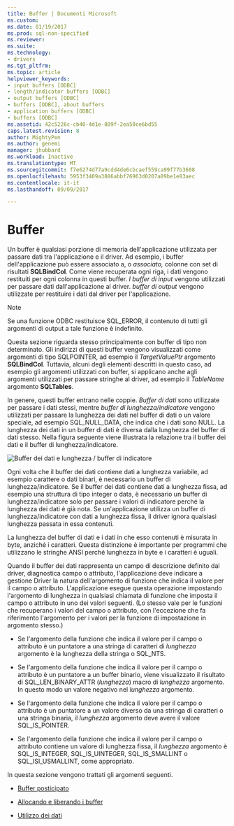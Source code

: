 ```yaml
---
title: Buffer | Documenti Microsoft
ms.custom: 
ms.date: 01/19/2017
ms.prod: sql-non-specified
ms.reviewer: 
ms.suite: 
ms.technology:
- drivers
ms.tgt_pltfrm: 
ms.topic: article
helpviewer_keywords:
- input buffers [ODBC]
- length/indicator buffers [ODBC]
- output buffers [ODBC]
- buffers [ODBC], about buffers
- application buffers [ODBC]
- buffers [ODBC]
ms.assetid: 42c5226c-cb40-4d1e-809f-2ea50ce6bd55
caps.latest.revision: 8
author: MightyPen
ms.author: genemi
manager: jhubbard
ms.workload: Inactive
ms.translationtype: MT
ms.sourcegitcommit: f7e6274d77a9cdd4de6cbcaef559ca99f77b3608
ms.openlocfilehash: 5953f3409a3886abbf76963d0207a89be1e83aec
ms.contentlocale: it-it
ms.lasthandoff: 09/09/2017

---
```

# <a name="buffers"></a>Buffer
Un buffer è qualsiasi porzione di memoria dell'applicazione utilizzata per passare dati tra l'applicazione e il driver. Ad esempio, i buffer dell'applicazione può essere associato a, o *associato,* colonne con set di risultati **SQLBindCol**. Come viene recuperata ogni riga, i dati vengono restituiti per ogni colonna in questi buffer. *I buffer di input* vengono utilizzati per passare dati dall'applicazione al driver. *buffer di output* vengono utilizzate per restituire i dati dal driver per l'applicazione.  
  
> [!NOTE]  
>  Se una funzione ODBC restituisce SQL_ERROR, il contenuto di tutti gli argomenti di output a tale funzione è indefinito.  
  
 Questa sezione riguarda stesso principalmente con buffer di tipo non determinato. Gli indirizzi di questi buffer vengono visualizzati come argomenti di tipo SQLPOINTER, ad esempio il *TargetValuePtr* argomento **SQLBindCol**. Tuttavia, alcuni degli elementi descritti in questo caso, ad esempio gli argomenti utilizzati con buffer, si applicano anche agli argomenti utilizzati per passare stringhe al driver, ad esempio il *TableName* argomento **SQLTables**.  
  
 In genere, questi buffer entrano nelle coppie. *Buffer di dati* sono utilizzate per passare i dati stessi, mentre *buffer di lunghezza/indicatore* vengono utilizzati per passare la lunghezza dei dati nel buffer di dati o un valore speciale, ad esempio SQL_NULL_DATA, che indica che i dati sono NULL. La lunghezza dei dati in un buffer di dati è diversa dalla lunghezza del buffer di dati stesso. Nella figura seguente viene illustrata la relazione tra il buffer dei dati e il buffer di lunghezza/indicatore.  
  
 ![Buffer dei dati e lunghezza &#47; buffer di indicatore](../../../odbc/reference/develop-app/media/pr09.gif "pr09")  
  
 Ogni volta che il buffer dei dati contiene dati a lunghezza variabile, ad esempio carattere o dati binari, è necessario un buffer di lunghezza/indicatore. Se il buffer dei dati contiene dati a lunghezza fissa, ad esempio una struttura di tipo integer o data, è necessario un buffer di lunghezza/indicatore solo per passare i valori di indicatore perché la lunghezza dei dati è già nota. Se un'applicazione utilizza un buffer di lunghezza/indicatore con dati a lunghezza fissa, il driver ignora qualsiasi lunghezza passata in essa contenuti.  
  
 La lunghezza del buffer di dati e i dati in che esso contenuti è misurata in byte, anziché i caratteri. Questa distinzione è importante per programmi che utilizzano le stringhe ANSI perché lunghezza in byte e i caratteri è uguali.  
  
 Quando il buffer dei dati rappresenta un campo di descrizione definito dal driver, diagnostica campo o attributo, l'applicazione deve indicare a gestione Driver la natura dell'argomento di funzione che indica il valore per il campo o attributo. L'applicazione esegue questa operazione impostando l'argomento di lunghezza in qualsiasi chiamata di funzione che imposta il campo o attributo in uno dei valori seguenti. (Lo stesso vale per le funzioni che recuperano i valori del campo o attributo, con l'eccezione che fa riferimento l'argomento per i valori per la funzione di impostazione in argomento stesso.)  
  
-   Se l'argomento della funzione che indica il valore per il campo o attributo è un puntatore a una stringa di caratteri di *lunghezza* argomento è la lunghezza della stringa o SQL_NTS.  
  
-   Se l'argomento della funzione che indica il valore per il campo o attributo è un puntatore a un buffer binario, viene visualizzato il risultato di SQL_LEN_BINARY_ATTR (*lunghezza*) macro di *lunghezza* argomento. In questo modo un valore negativo nel *lunghezza* argomento.  
  
-   Se l'argomento della funzione che indica il valore per il campo o attributo è un puntatore a un valore diverso da una stringa di caratteri o una stringa binaria, il *lunghezza* argomento deve avere il valore SQL_IS_POINTER.  
  
-   Se l'argomento della funzione che indica il valore per il campo o attributo contiene un valore di lunghezza fissa, il *lunghezza* argomento è SQL_IS_INTEGER, SQL_IS_UINTEGER, SQL_IS_SMALLINT o SQL_ISI_USMALLINT, come appropriato.  
  
 In questa sezione vengono trattati gli argomenti seguenti.  
  
-   [Buffer posticipato](../../../odbc/reference/develop-app/deferred-buffers.md)  
  
-   [Allocando e liberando i buffer](../../../odbc/reference/develop-app/allocating-and-freeing-buffers.md)  
  
-   [Utilizzo dei dati](../../../odbc/reference/develop-app/using-data-buffers.md)

